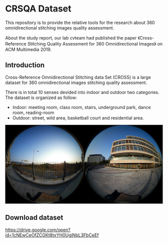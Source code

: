 # CRSQA Dataset

This repository is to provide the relative tools for the research about 360 omnidirectional stitching images quality assessment.

About the study report, our lab cvteam had published the paper 《Cross-Reference Stitching Quality Assessment for 360 Omnidirectional Images》 on ACM Multimedia 2019.

## Introduction
Cross-Reference Omnidirectional Stitching data Set (CROSS) is a large dataset for 360 omnidirectional images stitching quality assessment.

There is in total 10 senses devided into indoor and outdoor two categories. The dataset is organized as follow:
* Indoor: meeting room, class room, stairs, underground park, dance room, reading-room
* Outdoor: street, wild area, basketball court and residential area.

![](https://github.com/Kaiwen1949/CRSQA/blob/master/Images/360_0792_lowresolution.JPG)

## Download dataset
https://drive.google.com/open?id=1cNEwCeOfZCGKt8txYH0UgiNbL3FbCeEf
